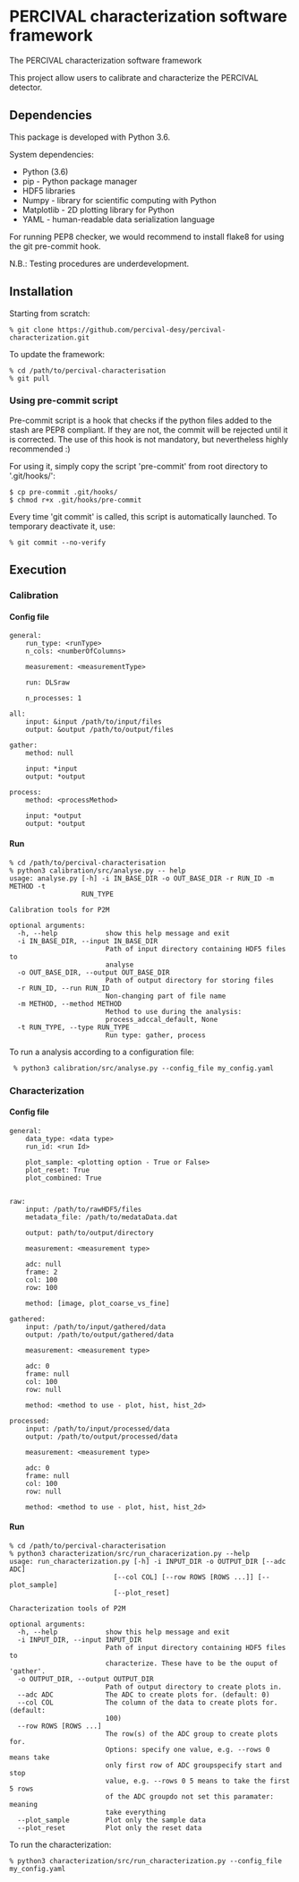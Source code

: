 # PERCIVAL characterization software framework

The PERCIVAL characterization software framework

This project allow users to calibrate and characterize the PERCIVAL detector.

## Dependencies

This package is developed with Python 3.6.

System dependencies:
  * Python (3.6)
  * pip - Python package manager
  * HDF5 libraries 
  * Numpy - library for scientific computing with Python   
  * Matplotlib - 2D plotting library for Python
  * YAML -  human-readable data serialization language 

For running PEP8 checker, we would recommend to install flake8 for using the git pre-commit hook.

N.B.: Testing procedures are underdevelopment.  

## Installation

Starting from scratch:
```
% git clone https://github.com/percival-desy/percival-characterization.git
``` 

To update the framework:
```
% cd /path/to/percival-characterisation
% git pull
```

### Using pre-commit script

Pre-commit script is a hook that checks if the python files added to the stash are PEP8 compliant.
If they are not, the commit will be rejected until it is corrected.
The use of this hook is not mandatory, but nevertheless highly recommended :)

For using it, simply copy the script 'pre-commit' from root directory to '.git/hooks/':
```
$ cp pre-commit .git/hooks/
$ chmod r+x .git/hooks/pre-commit
```

Every time 'git commit' is called, this script is automatically launched.
To temporary deactivate it, use:
```
% git commit --no-verify
```

## Execution

### Calibration

#### Config file

```
general:
    run_type: <runType>
    n_cols: <numberOfColumns>
 
    measurement: <measurementType>
 
    run: DLSraw
 
    n_processes: 1
 
all:
    input: &input /path/to/input/files
    output: &output /path/to/output/files
 
gather:
    method: null
 
    input: *input
    output: *output
 
process:
    method: <processMethod>
 
    input: *output
    output: *output
```

#### Run

```
% cd /path/to/percival-characterisation
% python3 calibration/src/analyse.py -- help
usage: analyse.py [-h] -i IN_BASE_DIR -o OUT_BASE_DIR -r RUN_ID -m METHOD -t
                  RUN_TYPE
 
Calibration tools for P2M
 
optional arguments:
  -h, --help            show this help message and exit
  -i IN_BASE_DIR, --input IN_BASE_DIR
                        Path of input directory containing HDF5 files to
                        analyse
  -o OUT_BASE_DIR, --output OUT_BASE_DIR
                        Path of output directory for storing files
  -r RUN_ID, --run RUN_ID
                        Non-changing part of file name
  -m METHOD, --method METHOD
                        Method to use during the analysis:
                        process_adccal_default, None
  -t RUN_TYPE, --type RUN_TYPE
                        Run type: gather, process

```

To run a analysis according to a configuration file:

```
 % python3 calibration/src/analyse.py --config_file my_config.yaml
```


### Characterization

#### Config file

```
general:
    data_type: <data type>
    run_id: <run Id>
 
    plot_sample: <plotting option - True or False>
    plot_reset: True
    plot_combined: True
 
 
raw:
    input: /path/to/rawHDF5/files
    metadata_file: /path/to/medataData.dat
 
    output: path/to/output/directory
     
    measurement: <measurement type>
 
    adc: null
    frame: 2
    col: 100
    row: 100
 
    method: [image, plot_coarse_vs_fine]
 
gathered:
    input: /path/to/input/gathered/data
    output: /path/to/output/gathered/data
 
    measurement: <measurement type>
 
    adc: 0
    frame: null
    col: 100
    row: null
 
    method: <method to use - plot, hist, hist_2d>
 
processed:
    input: /path/to/input/processed/data
    output: /path/to/output/processed/data
 
    measurement: <measurement type>
 
    adc: 0
    frame: null
    col: 100
    row: null
 
    method: <method to use - plot, hist, hist_2d>
```

#### Run

```
% cd /path/to/percival-characterisation
% python3 characterization/src/run_characerization.py --help
usage: run_characterization.py [-h] -i INPUT_DIR -o OUTPUT_DIR [--adc ADC]
                          [--col COL] [--row ROWS [ROWS ...]] [--plot_sample]
                          [--plot_reset]
 
Characterization tools of P2M
 
optional arguments:
  -h, --help            show this help message and exit
  -i INPUT_DIR, --input INPUT_DIR
                        Path of input directory containing HDF5 files to
                        characterize. These have to be the ouput of 'gather'.
  -o OUTPUT_DIR, --output OUTPUT_DIR
                        Path of output directory to create plots in.
  --adc ADC             The ADC to create plots for. (default: 0)
  --col COL             The column of the data to create plots for. (default:
                        100)
  --row ROWS [ROWS ...]
                        The row(s) of the ADC group to create plots for.
                        Options: specify one value, e.g. --rows 0 means take
                        only first row of ADC groupspecify start and stop
                        value, e.g. --rows 0 5 means to take the first 5 rows
                        of the ADC groupdo not set this paramater: meaning
                        take everything
  --plot_sample         Plot only the sample data
  --plot_reset          Plot only the reset data
```

To run the characterization: 

```
% python3 characterization/src/run_characterization.py --config_file my_config.yaml
```

